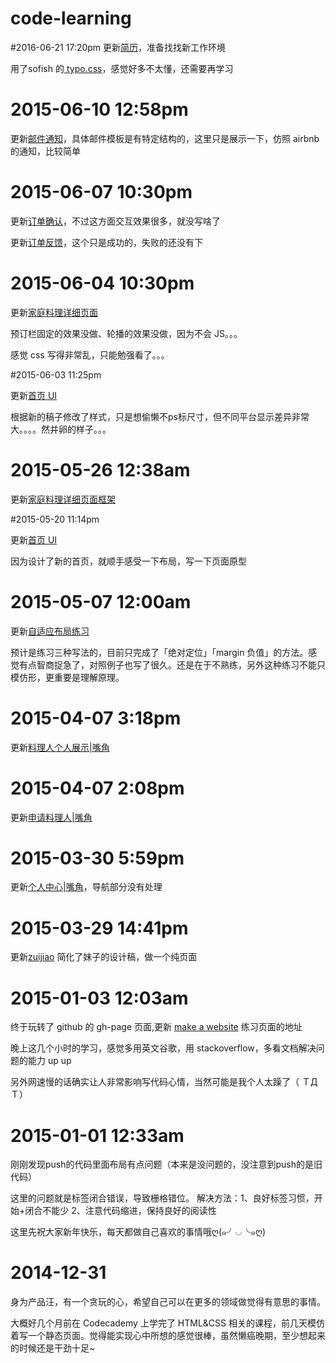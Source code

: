 code-learning
=============
#2016-06-21 17:20pm 
更新[简历](http://sunnist.github.io/code-learning/code-learning/wanyan-resume/wanyan-resume.html)，准备找找新工作环境

用了sofish 的[ typo.css](https://github.com/sofish/Typo.css)，感觉好多不太懂，还需要再学习


# 2015-06-10 12:58pm

更新[邮件通知](http://sunnist.github.io/code-learning/zuijiao0.2/email.html)，具体邮件模板是有特定结构的，这里只是展示一下，仿照 airbnb 的通知，比较简单


# 2015-06-07 10:30pm

更新[订单确认](http://sunnist.github.io/code-learning/zuijiao0.2/orderconfirm.html)，不过这方面交互效果很多，就没写啥了

更新[订单反馈](http://sunnist.github.io/code-learning/zuijiao0.2/ordercheck.html)，这个只是成功的，失败的还没有下


# 2015-06-04 10:30pm

更新[家庭料理详细页面](http://sunnist.github.io/code-learning/zuijiao0.2/feast-detail.html)

预订栏固定的效果没做、轮播的效果没做，因为不会 JS。。。

感觉 css 写得非常乱，只能勉强看了。。。


#2015-06-03 11:25pm

更新[首页 UI](http://sunnist.github.io/code-learning/zuijiao0.2/index.html)

根据新的稿子修改了样式，只是想偷懒不ps标尺寸，但不同平台显示差异非常大。。。。然并卵的样子。。。

# 2015-05-26 12:38am

更新[家庭料理详细页面框架](http://sunnist.github.io/code-learning/zuijiao0.2/feast-detail.html)

#2015-05-20 11:14pm

更新[首页 UI](http://sunnist.github.io/code-learning/zuijiao0.2/index.html)

因为设计了新的首页，就顺手感受一下布局，写一下页面原型

# 2015-05-07 12:00am
更新[自适应布局练习](http://sunnist.github.io/code-learning/zuijiao/responsive.html
)

预计是练习三种写法的，目前只完成了「绝对定位」「margin 负值」的方法。感觉有点智商捉急了，对照例子也写了很久。还是在于不熟练，另外这种练习不能只模仿形，更重要是理解原理。

# 2015-04-07 3:18pm
更新[料理人个人展示|嘴角](http://sunnist.github.io/code-learning/zuijiao/host-display.html)
# 2015-04-07 2:08pm
更新[申请料理人|嘴角](http://sunnist.github.io/code-learning/zuijiao/application.html)
# 2015-03-30 5:59pm
更新[个人中心|嘴角](http://sunnist.github.io/code-learning/zuijiao/profile.html)，导航部分没有处理
# 2015-03-29 14:41pm
更新[zuijiao](http://sunnist.github.io/code-learning/zuijiao/zuijiao.html)
简化了妹子的设计稿，做一个纯页面

# 2015-01-03 12:03am
终于玩转了 github 的 gh-page 页面,更新 [make a website](http://sunnist.github.io/code-learning/make-website/demo.html) 练习页面的地址

晚上这几个小时的学习，感觉多用英文谷歌，用 stackoverflow，多看文档解决问题的能力 up up

另外网速慢的话确实让人非常影响写代码心情，当然可能是我个人太躁了（ ＴДＴ）

# 2015-01-01 12:33am
刚刚发现push的代码里面布局有点问题（本来是没问题的，没注意到push的是旧代码）

这里的问题就是标签闭合错误，导致栅格错位。
解决方法：1、良好标签习惯，开始+闭合不能少 2、注意代码缩进，保持良好的阅读性

这里先祝大家新年快乐，每天都做自己喜欢的事情哦ღ(๑╯◡╰๑ღ) 

# 2014-12-31
身为产品汪，有一个贪玩的心，希望自己可以在更多的领域做觉得有意思的事情。

大概好几个月前在 Codecademy 上学完了 HTML&CSS 相关的课程，前几天模仿着写一个静态页面。觉得能实现心中所想的感觉很棒，虽然懒癌晚期，至少想起来的时候还是干劲十足~

